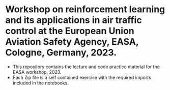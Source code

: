 # Workshop on reinforcement learning and its applications in air traffic control at the European Union Aviation Safety Agency, EASA, Cologne, Germany, 2023.

- This repository contains the lecture and code practice material for the EASA workshop, 2023.
- Each Zip file is a self contained exercise with the required imports included in the notebooks.
